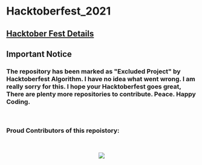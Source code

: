 # Hacktoberfest_2021

## [Hacktober Fest Details](https://hacktoberfest.digitalocean.com/resources)

## Important Notice 

### The repository has been marked as "Excluded Project" by Hacktoberfest Algorithm. I have no idea what went wrong. I am really sorry for this. I hope your Hacktoberfest goes great, There are plenty more repositories to contribute. Peace. Happy Coding.
<br>

### Proud Contributors of this repoistory:
<br>
<p align="center">
  <a href="https://github.com/astrogeek77/Hacktoberfest_2021/graphs/contributors">
    <img src="https://contrib.rocks/image?repo=astrogeek77/Hacktoberfest_2021" />
  </a>
</p>
